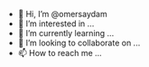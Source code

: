 - 👋 Hi, I’m @omersaydam
- 👀 I’m interested in ...
- 🌱 I’m currently learning ...
- 💞️ I’m looking to collaborate on ...
- 📫 How to reach me ...

<!---
omersaydam/omersaydam is a ✨ special ✨ repository because its `README.md` (this file) appears on your GitHub profile.
You can click the Preview link to take a look at your changes.
--->

